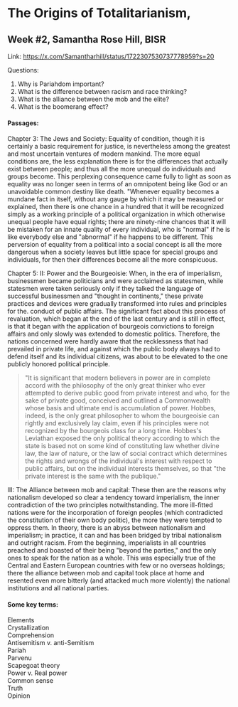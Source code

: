 # The Origins of Totalitarianism,
## Week #2, Samantha Rose Hill, BISR
  Link: <https://x.com/Samantharhill/status/1722307530737778959?s=20>  
  
Questions:  
1. Why is Pariahdom important?  
2. What is the difference between racism and race thinking?  
3. What is the alliance between the mob and the elite?  
4. What is the boomerang effect?  


#### Passages:  

Chapter 3: The Jews and Society: Equality of condition, though it is certainly a basic requirement for justice, is nevertheless among the greatest and most uncertain ventures of modern mankind. The more equal conditions are, the less explanation there is for the differences that actually exist between people; and thus all the more unequal do individuals and groups become. This perplexing consequence came fully to light as soon as equality was no longer seen in terms of an omnipotent being like God or an unavoidable common destiny like death. "Whenever equality becomes a mundane fact in itself, without any gauge by which it may be measured or explained, then there is one chance in a hundred that it will be recognized simply as a working principle of a political organization in which otherwise unequal people have equal rights; there are ninety-nine chances that it will be mistaken for an innate quality of every individual, who is "normal" if he is like everybody else and "abnormal" if he happens to be different. This perversion of equality from a political into a social concept is all the more dangerous when a society leaves but little space for special groups and individuals, for then their differences become all the more conspicuous.

Chapter 5: II: Power and the Bourgeoisie: When, in the era of imperialism, businessmen became politicians and were acclaimed as statesmen, while statesmen were taken seriously only if they talked the language of successful businessmen and "thought in continents," these private practices and devices were gradually transformed into rules and principles for the. conduct of public affairs. The significant fact about this process of revaluation, which began at the end of the last century and is still in effect, is that it began with the application of bourgeois convictions to foreign affairs and only slowly was extended to domestic politics.  Therefore, the nations concerned were hardly aware that the recklessness that had prevailed in private life, and against which the public body always had to defend itself and its individual citizens, was about to be elevated to the one publicly honored political principle.

> "It is significant that modern believers in power are in complete accord with the philosophy of the only great thinker who ever attempted to derive public good from private interest and who, for the sake of private good, conceived and outlined a Commonwealth whose basis and ultimate end is accumulation of power. Hobbes, indeed, is the only great philosopher to whom the bourgeoisie can rightly and exclusively lay claim, even if his principles were not recognized by the bourgeois class for a long time. Hobbes's Leviathan exposed the only political theory according to which the state is based not on some kind of constituting law whether divine law, the law of nature, or the law of social contract which determines the rights and wrongs of the individual's interest with respect to public affairs, but on the individual interests themselves, so that "the private interest is the same with the publique."

III: The Alliance between mob and capital: These then are the reasons why nationalism developed so clear a tendency toward imperialism, the inner contradiction of the two principles notwithstanding. The more ill-fitted nations were for the incorporation of foreign peoples (which contradicted the constitution of their own body politic), the more they were tempted to oppress them. In theory, there is an abyss between nationalism and imperialism; in practice, it can and has been bridged by tribal nationalism and outright racism.  From the beginning, imperialists in all countries preached and boasted of their being "beyond the parties," and the only ones to speak for the nation as a whole. This was especially true of the Central and Eastern European countries with few or no overseas holdings; there the alliance between mob and capital took place at home and resented even more bitterly (and attacked much more violently) the national institutions and all national parties.



#### Some key terms:  
Elements  
Crystallization  
Comprehension  
Antisemitism v. anti-Semitism  
Pariah  
Parvenu  
Scapegoat theory  
Power v. Real power  
Common sense  
Truth  
Opinion  




